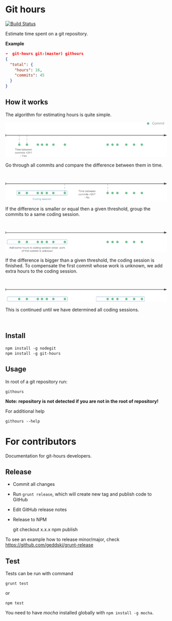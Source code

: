 # Git hours

[![Build Status](https://travis-ci.org/kimmobrunfeldt/git-hours.svg)](https://travis-ci.org/kimmobrunfeldt/git-hours)

Estimate time spent on a git repository.

**Example**

```json
➜  git-hours git:(master) githours
{
  "total": {
    "hours": 16,
    "commits": 45
  }
}
```

## How it works

The algorithm for estimating hours is quite simple.

![](docs/step0.png)

Go through all commits and compare the difference between
them in time.

<br>

![](docs/step1.png)

If the difference is smaller or equal then a given threshold, group the commits
to a same coding session.

<br>

![](docs/step2.png)

If the difference is bigger than a given threshold, the coding session is finished.
To compensate the first commit whose work is unknown, we add extra hours to the coding session.

<br>

![](docs/step3.png)

This is continued until we have determined all coding sessions.

<br>

## Install

    npm install -g nodegit
    npm install -g git-hours

## Usage

In root of a git repository run:

    githours

**Note: repository is not detected if you are not in the root of repository!**

For additional help

    githours --help

# For contributors

Documentation for git-hours developers.

## Release

* Commit all changes
* Run `grunt release`, which will create new tag and publish code to GitHub
* Edit GitHub release notes
* Release to NPM

    git checkout x.x.x
    npm publish


To see an example how to release minor/major, check https://github.com/geddski/grunt-release

## Test

Tests can be run with command

    grunt test

or

    npm test

You need to have *mocha* installed globally with `npm install -g mocha`.
